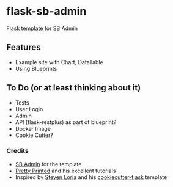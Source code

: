 # flask-sb-admin
Flask template for SB Admin

## Features
* Example site with Chart, DataTable
* Using Blueprints

## To Do (or at least thinking about it)
* Tests
* User Login
* Admin
* API (flask-restplus) as part of blueprint?
* Docker Image
* Cookie Cutter?

### Credits
* [SB Admin](https://startbootstrap.com/template-overviews/sb-admin/) for the template
* [Pretty Printed](https://prettyprinted.com/) and his excellent tutorials
* Inspired by [Steven Loria](https://github.com/sloria) and his [cookiecutter-flask](https://github.com/sloria/cookiecutter-flask) template
